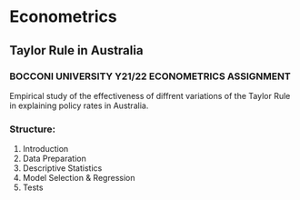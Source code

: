 # Econometrics
## Taylor Rule in Australia
### BOCCONI UNIVERSITY Y21/22 ECONOMETRICS ASSIGNMENT
Empirical study of the effectiveness of diffrent variations of the Taylor Rule in explaining policy rates in Australia.

### Structure:
1) Introduction
2) Data Preparation
3) Descriptive Statistics
4) Model Selection & Regression
5) Tests

